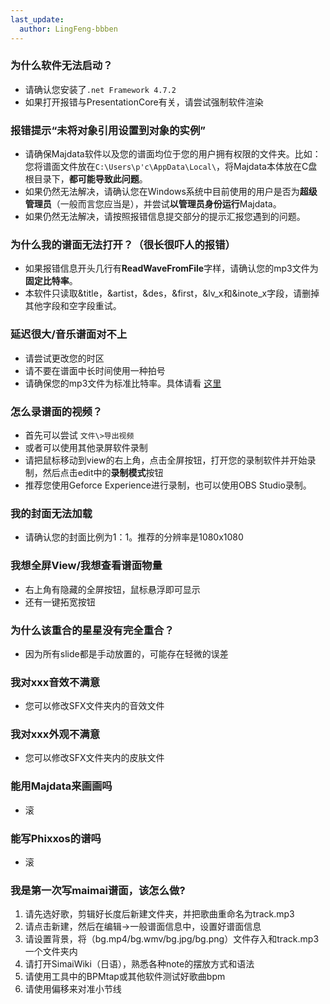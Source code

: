 ```yaml
---
last_update:
  author: LingFeng-bbben
---
```


### 为什么软件无法启动？

- 请确认您安装了`.net Framework 4.7.2`
- 如果打开报错与PresentationCore有关，请尝试强制软件渲染

### 报错提示“未将对象引用设置到对象的实例”

- 请确保Majdata软件以及您的谱面均位于您的用户拥有权限的文件夹。比如：您将谱面文件放在`C:\Users\p'c\AppData\Local\`，将Majdata本体放在C盘根目录下，**都可能导致此问题**。
- 如果仍然无法解决，请确认您在Windows系统中目前使用的用户是否为**超级管理员**（一般而言您应当是），并尝试**以管理员身份运行**Majdata。
- 如果仍然无法解决，请按照报错信息提交部分的提示汇报您遇到的问题。

### 为什么我的谱面无法打开？（很长很吓人的报错）

- 如果报错信息开头几行有**ReadWaveFromFile**字样，请确认您的mp3文件为**固定比特率**。
- 本软件只读取&title，&artist，&des，&first，&lv_x和&inote_x字段，请删掉其他字段和空字段重试。

### 延迟很大/音乐谱面对不上

- 请尝试更改您的时区
- 请不要在谱面中长时间使用一种拍号
- 请确保您的mp3文件为标准比特率。具体请看 [这里](https://github.com/LingFeng-bbben/MajdataEdit/issues/26)

### 怎么录谱面的视频？

- 首先可以尝试 `文件\>导出视频`
- 或者可以使用其他录屏软件录制
- 请把鼠标移动到view的右上角，点击全屏按钮，打开您的录制软件并开始录制，然后点击edit中的**录制模式**按钮
- 推荐您使用Geforce Experience进行录制，也可以使用OBS Studio录制。

### 我的封面无法加载

- 请确认您的封面比例为1：1。推荐的分辨率是1080x1080

### 我想全屏View/我想查看谱面物量

- 右上角有隐藏的全屏按钮，鼠标悬浮即可显示
- 还有一键拓宽按钮

### 为什么该重合的星星没有完全重合？

- 因为所有slide都是手动放置的，可能存在轻微的误差

### 我对xxx音效不满意

- 您可以修改SFX文件夹内的音效文件

### 我对xxx外观不满意

- 您可以修改SFX文件夹内的皮肤文件

### 能用Majdata来画画吗

- 滚

### 能写Phixxos的谱吗

- 滚

### 我是第一次写maimai谱面，该怎么做?

1. 请先选好歌，剪辑好长度后新建文件夹，并把歌曲重命名为track.mp3
2. 请点击新建，然后在编辑->一般谱面信息中，设置好谱面信息
3. 请设置背景，将（bg.mp4/bg.wmv/bg.jpg/bg.png）文件存入和track.mp3一个文件夹内
4. 请打开SimaiWiki（日语），熟悉各种note的摆放方式和语法
5. 请使用工具中的BPMtap或其他软件测试好歌曲bpm
6. 请使用偏移来对准小节线


